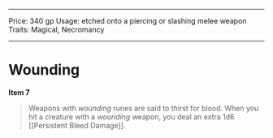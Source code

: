 
---
Price: 340 gp
Usage: etched onto a piercing or slashing melee weapon
Traits: Magical, Necromancy

---

# Wounding

**Item 7**

> Weapons with *wounding* runes are said to thirst for blood. When you hit a creature with a *wounding* weapon, you deal an extra 1d6 [[Persistent Bleed Damage]].
